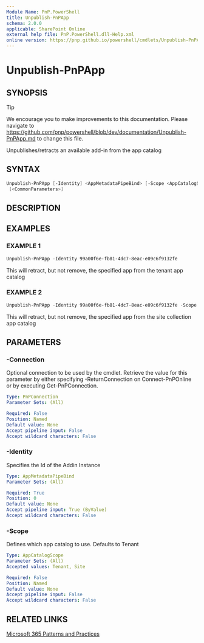 ```yaml
---
Module Name: PnP.PowerShell
title: Unpublish-PnPApp
schema: 2.0.0
applicable: SharePoint Online
external help file: PnP.PowerShell.dll-Help.xml
online version: https://pnp.github.io/powershell/cmdlets/Unpublish-PnPApp.html
---
```

 
# Unpublish-PnPApp

## SYNOPSIS

> [!TIP]
> We encourage you to make improvements to this documentation. Please navigate to https://github.com/pnp/powershell/blob/dev/documentation/Unpublish-PnPApp.md to change this file.

Unpublishes/retracts an available add-in from the app catalog

## SYNTAX

```powershell
Unpublish-PnPApp [-Identity] <AppMetadataPipeBind> [-Scope <AppCatalogScope>] [-Connection <PnPConnection>]
 [<CommonParameters>]
```

## DESCRIPTION

## EXAMPLES

### EXAMPLE 1
```powershell
Unpublish-PnPApp -Identity 99a00f6e-fb81-4dc7-8eac-e09c6f9132fe
```

This will retract, but not remove, the specified app from the tenant app catalog

### EXAMPLE 2
```powershell
Unpublish-PnPApp -Identity 99a00f6e-fb81-4dc7-8eac-e09c6f9132fe -Scope Site
```

This will retract, but not remove, the specified app from the site collection app catalog

## PARAMETERS

### -Connection
Optional connection to be used by the cmdlet. Retrieve the value for this parameter by either specifying -ReturnConnection on Connect-PnPOnline or by executing Get-PnPConnection.

```yaml
Type: PnPConnection
Parameter Sets: (All)

Required: False
Position: Named
Default value: None
Accept pipeline input: False
Accept wildcard characters: False
```

### -Identity
Specifies the Id of the Addin Instance

```yaml
Type: AppMetadataPipeBind
Parameter Sets: (All)

Required: True
Position: 0
Default value: None
Accept pipeline input: True (ByValue)
Accept wildcard characters: False
```

### -Scope
Defines which app catalog to use. Defaults to Tenant

```yaml
Type: AppCatalogScope
Parameter Sets: (All)
Accepted values: Tenant, Site

Required: False
Position: Named
Default value: None
Accept pipeline input: False
Accept wildcard characters: False
```

## RELATED LINKS

[Microsoft 365 Patterns and Practices](https://aka.ms/m365pnp)

